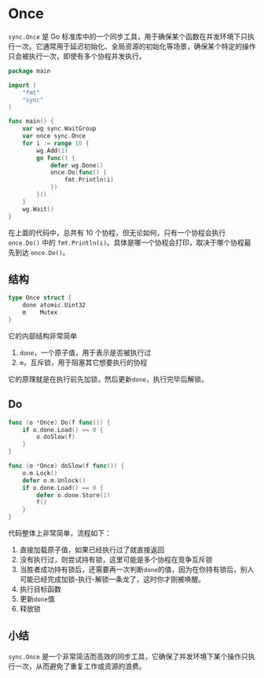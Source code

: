 # Once

`sync.Once` 是 Go 标准库中的一个同步工具，用于确保某个函数在并发环境下只执行一次。它通常用于延迟初始化、全局资源的初始化等场景，确保某个特定的操作只会被执行一次，即使有多个协程并发执行。

```go
package main

import (
	"fmt"
	"sync"
)

func main() {
	var wg sync.WaitGroup
	var once sync.Once
	for i := range 10 {
		wg.Add(1)
		go func() {
			defer wg.Done()
			once.Do(func() {
				fmt.Println(i)
			})
		}()
	}
	wg.Wait()
}
```

在上面的代码中，总共有 10 个协程，但无论如何，只有一个协程会执行 `once.Do()` 中的 `fmt.Println(i)`。具体是哪一个协程会打印，取决于哪个协程最先到达 `once.Do()`。



## 结构

```go
type Once struct {
    done atomic.Uint32
    m    Mutex
}
```

它的内部结构非常简单

1. `done`，一个原子值，用于表示是否被执行过
2. `m`，互斥锁，用于阻塞其它想要执行的协程

它的原理就是在执行前先加锁，然后更新`done`，执行完毕后解锁。



## Do

```go
func (o *Once) Do(f func()) {
	if o.done.Load() == 0 {
		o.doSlow(f)
	}
}

func (o *Once) doSlow(f func()) {
	o.m.Lock()
	defer o.m.Unlock()
	if o.done.Load() == 0 {
		defer o.done.Store(1)
		f()
	}
}
```

代码整体上非常简单，流程如下：

1. 直接加载原子值，如果已经执行过了就直接返回
2. 没有执行过，则尝试持有锁，这里可能是多个协程在竞争互斥锁
3. 当胜者成功持有锁后，还需要再一次判断`done`的值，因为在你持有锁后，别人可能已经完成加锁-执行-解锁一条龙了，这时你才刚被唤醒。
4. 执行目标函数
5. 更新`done`值
6. 释放锁 



## 小结

`sync.Once` 是一个非常简洁而高效的同步工具，它确保了并发环境下某个操作只执行一次，从而避免了重复工作或资源的浪费。

